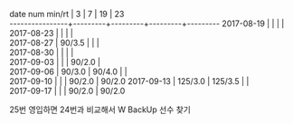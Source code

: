 date num min/rt |    3    |    7    |    19   |    23   
----------------+---------+---------+---------+---------
2017-08-19      |         |         |         |        
2017-08-23      |         |         |         |        
2017-08-27      |  90/3.5 |         |         |        
2017-08-30      |         |         |         |        
2017-09-03      |         |         |  90/2.0 |        
2017-09-06      |  90/3.0 |  90/4.0 |         |        
2017-09-10      |         |         |  90/2.0 |  90/2.0
2017-09-13      | 125/3.0 | 125/3.5 |         |        
2017-09-17      |         |         |  90/2.0 |  90/2.0

25번 영입하면 24번과 비교해서 W BackUp 선수 찾기
